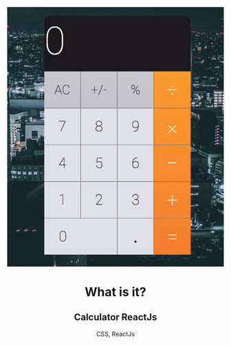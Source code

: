 <img src="https://github.com/YKalashnikov/calculator-reacjs/blob/gh-pages/calculator%20reactjs.png"/>
<h1 align="center">What is it?</h1>
<h2 align="center">Calculator ReactJs</h2>
<p align="center">CSS, ReactJs</p> 


 
